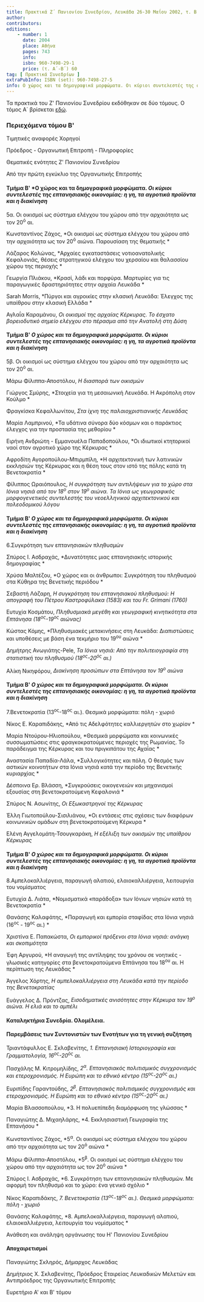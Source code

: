 ```yaml
---
title: Πρακτικά Ζ΄ Πανιονίου Συνεδρίου, Λευκάδα 26-30 Μαΐου 2002, τ. Β΄
author: 
contributors: 
editions: 
    - number: 1
      date: 2004
      place: Αθήνα
      pages: 743
      info: 
      isbn: 960-7498-29-1
      price: (τ. Α´-Β´) 60
tag: [ Πρακτικά Συνεδρίων ]
extraPubInfo: ISBN (set): 960-7498-27-5
info: Ο χώρος και τα δημογραφικά μορφώματα. Οι κύριοι συντελεστές της οικονομίας
---
```


Τα πρακτικά του Ζ' Πανιονίου Συνεδρίου εκδόθηκαν σε δύο τόμους. Ο τόμος Α´ βρίσκεται [εδώ](/publications/praktika_synedriwn/praktika_synedriou_07_a.html).

### Περιεχόμενα τόμου Β'

Τιμητικές αναφορές Χορηγοί

Πρόεδρος - Οργανωτική Επιτροπή - Πληροφορίες

Θεματικές ενότητες Ζ' Πανιονίου Συνεδρίου

Από την πρώτη εγκύκλιο της Οργανωτικής Επιτροπής

#### Τμήμα Β' *Ο χώρος και τα δημογραφικά μορφώματα. *Οι κύριοι συντελεστές της επτανησιακής οικονομίας: η γη, τα αγροτικά προϊόντα και η διακίνηση*

5α. Οι οικισμοί ως σύστημα ελέγχου του χώρου από την αρχαιότητα ως τον 20<sup>ό</sup> αι.

Κωνσταντίνος Ζάχος, *Οι οικισμοί ως σύστημα ελέγχου του χώρου από την αρχαιότητα ως τον 20<sup>ό</sup> αιώνα. Παρουσίαση της θεματικής *

Λάζαρος Κολώνας, *Aρχαίες εγκαταστάσεις νοτιοανατολικής Κεφαλονιάς, θέσεις στρατηγικού ελέγχου του χερσαίου και θαλασσίου χώρου της περιοχής *

Γεωργία Πλιάκου, *Κρασί, λάδι και πορφύρα. Μαρτυρίες για τις παραγωγικές δραστηριότητες στην αρχαία Λευκάδα *

Sarah Morris, *Πύργοι και αγροικίες στην κλασική Λευκάδα: Έλεγχος της υπαίθρου στην κλασική Ελλάδα *

Αγλαΐα Καραμάνου, *Οι οικισμοί της αρχαίας Κέρκυρας. Το έσχατο βορειοδυτικό σημείο ελέγχου στο πέρασμα από την Aνατολή στη Δύση*

#### Τμήμα Β' *Ο χώρος και τα δημογραφικά μορφώματα. Οι κύριοι συντελεστές της επτανησιακής οικονομίας: η γη, τα αγροτικά προϊόντα και η διακίνηση*

5β. Οι οικισμοί ως σύστημα ελέγχου του χώρου από την αρχαιότητα ως τον 20<sup>ό</sup> αι.

Μάρω Φίλιππα-Αποστόλου, *Η διασπορά των οικισμών*

Γιώργος Σμύρης, *Στοιχεία για τη μεσαιωνική Λευκάδα. Η Ακρόπολη στον Κούλμο *

Φραγκίσκα Κεφαλλωνίτου, *Στα ίχνη της παλαιοχριστιανικής Λευκάδας*

Μαρία Λαμπρινού, *Τα υδάτινα σύνορα δύο κόσμων και ο παράκτιος έλεγχος για την προστασία της μεθορίου *

Ειρήνη Ανδριώτη - Εμμανουέλα Παπαδοπούλου, *Oι ιδιωτικοί κτητορικοί ναοί στον αγροτικό χώρο της Κέρκυρας *

Αφροδίτη Αγοροπούλου-Μπιρμπίλη, *Η αρχιτεκτονική των λατινικών εκκλησιών της Κέρκυρας και η θέση τους στον ιστό της πόλης κατά τη Βενετοκρατία *

Φίλιππος Ωραιόπουλος, *Η συγκρότηση των αντιλήψεων για το χώρο στα Ιόνια νησιά από τον 18<sup>ο</sup> στον 19<sup>ο</sup> αιώνα. Τα Ιόνια ως γεωγραφικός μορφογενετικός συντελεστής του νεοελληνικού αρχιτεκτονικού και πολεοδομικού λόγου*

#### Τμήμα Β' *Ο χώρος και τα δημογραφικά μορφώματα. Οι κύριοι συντελεστές της επτανησιακής οικονομίας: η γη, τα αγροτικά προϊόντα και η διακίνηση*

6.Συγκρότηση των επτανησιακών πληθυσμών 

Σπύρος Ι. Ασδραχάς, *Δυνατότητες μιας επτανησιακής ιστορικής δημογραφίας *

Χρύσα Μαλτέζου, *Ο χώρος και οι άνθρωποι: Συγκρότηση του πληθυσμού στα Κύθηρα της Βενετικής περιόδου *

Σεβαστή Λάζαρη, *Η συγκρότηση του επτανησιακού πληθυσμού: Η απογραφή του Πέτρου Καστροφύλακα \(1583\) και του Fr. Grimani \(1760\)*

Ευτυχία Κοσμάτου, *Πληθυσμιακά μεγέθη και γεωγραφική κινητικότητα στα Επτάνησα \(18<sup>ος</sup>-19<sup>ος</sup> αιώνας\)*

Κώστας Κόμης, *Πληθυσμιακές μετακινήσεις στη Λευκάδα: Διαπιστώσεις και υποθέσεις με βάση ένα τεκμήριο του 19<sup>ου</sup> αιώνα *

Δημήτρης Ανωγιάτης-Pele, *Τα Ιόνια νησιά: Από την πολιτειογραφία στη στατιστική του πληθυσμού \(18<sup>ος</sup>-20<sup>ός</sup> αι.\)* 

Αλίκη Νικηφόρου, *Διακίνηση προσώπων στα Επτάνησα τον 19<sup>ο</sup> αιώνα*

#### Τμήμα Β' *Ο χώρος και τα δημογραφικά μορφώματα. Οι κύριοι συντελεστές της επτανησιακής οικονομίας: η γη, τα αγροτικά προϊόντα και η διακίνηση*

7.Βενετοκρατία \(13<sup>ος</sup>-18<sup>ος</sup> αι.\). Θεσμικά μορφώματα: πόλη - χωριό

Νίκος Ε. Καραπιδάκης, *Από τις Αδελφότητες καλλιεργητών στο χωρίον *

Μαρία Ντούρου-Ηλιοπούλου, *Θεσμικά μορφώματα και κοινωνικές συσσωματώσεις στις φραγκοκρατούμενες περιοχές της Ρωμανίας. Το παράδειγμα της Κέρκυρας και του πριγκιπάτου της Αχαΐας *

Αναστασία Παπαδία-Λάλα, *Συλλογικότητες και πόλη. Ο θεσμός των αστικών κοινοτήτων στα Ιόνια νησιά κατά την περίοδο της Βενετικής κυριαρχίας *

Δέσποινα Ερ. Βλάσση, *Συγκρούσεις οικογενειών και μηχανισμοί εξουσίας στη βενετοκρατούμενη Κεφαλονιά *

Σπύρος Ν. Ασωνίτης, *Oι Εξωκαστρηνοί της Κέρκυρας*

Έλλη Γιωτοπούλου-Σισιλιάνου, *Οι εντάσεις στις σχέσεις των διαφόρων κοινωνικών ομάδων στη βενετοκρατούμενη Κέρκυρα *

Ελένη Αγγελομάτη-Τσουγκαράκη, *Η εξέλιξη των οικισμών της υπαίθρου Κέρκυρας*

#### Τμήμα Β' *Ο χώρος και τα δημογραφικά μορφώματα. Οι κύριοι συντελεστές της επτανησιακής οικονομίας: η γη, τα αγροτικά προϊόντα και η διακίνηση*

8.Αμπελοκαλλιέργεια, παραγωγή αλατιού, ελαιοκαλλιέργεια, λειτουργία του νομίσματος

Ευτυχία Δ. Λιάτα, *Νομισματικά «παράδοξα» των Ιόνιων νησιών κατά τη Βενετοκρατία *

Θανάσης Καλαφάτης, *Παραγωγή και εμπορία σταφίδας στα Ιόνια νησιά \(16<sup>ος</sup> - 19<sup>ος</sup> αι.\) *

Χριστίνα Ε. Παπακώστα, *Οι εμπορικοί πρόξενοι στα Ιόνια νησιά: ανάγκη και σκοπιμότητα* 

Έφη Αργυρού, *Η αναγωγή της αντίληψης του χρόνου σε νοητικές - γλωσικές κατηγορίες στα βενετοκρατούμενα Επτάνησα του 18<sup>ου</sup> αι. Η περίπτωση της Λευκάδας *

Άγγελος Χόρτης, *Η αμπελοκαλλιέργεια στη Λευκάδα κατά την περίοδο της Βενετοκρατίας*

Ευάγγελος Δ. Πρόντζας, *Εισοδηματικές ανισότητες στην Κέρκυρα τον 19<sup>ο</sup> αιώνα. Η ελιά και το αμπέλι*

#### Καταληκτήρια Συνεδρία. Ολομέλεια. 
#### Παρεμβάσεις των Συντονιστών των Eνοτήτων για τη γενική συζήτηση 

Τριαντάφυλλος Ε. Σκλαβενίτης, *1. Επτανησιακή Ιστοριογραφία και Γραμματολογία, 16<sup>ος</sup>-20<sup>ός</sup> αι.*

Πασχάλης Μ. Κιτρομηλίδης, *2<sup>α</sup>. Επτανησιακός πολιτισμικός συγχρονισμός και ετεροχρονισμός. Η Ευρώπη και το εθνικό κέντρο \(15<sup>ος</sup>-20<sup>ός</sup> αι.\)* 

Ευριπίδης Γαραντούδης, *2<sup>β</sup>. Επτανησιακός πολιτισμικός συγχρονισμός και ετεροχρονισμός. Η Ευρώπη και το εθνικό κέντρο \(15<sup>ος</sup>-20<sup>ός</sup> αι.\)* 

Μαρία Βλασσοπούλου, *3. Η πολυεπίπεδη διαμόρφωση της γλώσσας *

Παναγιώτης Δ. Μιχαηλάρης, *4. Εκκλησιαστική Γεωγραφία της Επτανήσου *

Κωνσταντίνος Ζάχος, *5<sup>α</sup>. Οι οικισμοί ως σύστημα ελέγχου του χώρου από την αρχαιότητα ως τον 20<sup>ό</sup> αιώνα *

Μάρω Φίλιππα-Αποστόλου, *5<sup>β</sup>. Οι οικισμοί ως σύστημα ελέγχου του χώρου από την αρχαιότητα ως τον 20<sup>ό</sup> αιώνα *

Σπύρος Ι. Ασδραχάς, *6. Συγκρότηση των επτανησιακών πληθυσμών. Με αφορμή τον πληθυσμό και το χώρο: ένα γενικό σχόλιο *

Νίκος Καραπιδάκης, *7. Βενετοκρατία \(13<sup>ος</sup>-18<sup>ος</sup> αι.\). Θεσμικά μορφώματα: πόλη - χωριό*

Θανάσης Καλαφάτης, *8. Αμπελοκαλλιέργεια, παραγωγή αλατιού, ελαιοκαλλιέργεια, λειτουργία του νομίσματος *

Ανάθεση και ανάληψη οργάνωσης του Η' Πανιονίου Συνεδρίου 

#### Αποχαιρετισμοί

Παναγιώτης Σκληρός, Δήμαρχος Λευκάδας

Δημήτριος Χ. Σκλαβενίτης, Πρόεδρος Εταιρείας Λευκαδικών Μελετών και Αντιπρόεδρος της Οργανωτικής Επιτροπής

Ευρετήριο A' και Β' τόμου
